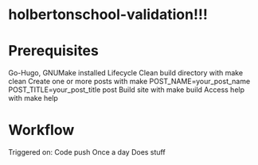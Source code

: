 # holbertonschool-validation!!!

# Prerequisites
Go-Hugo, GNUMake installed
Lifecycle
Clean build directory with make clean
Create one or more posts with make POST_NAME=your_post_name POST_TITLE=your_post_title post
Build site with make build
Access help with make help

# Workflow
Triggered on:
Code push
Once a day
Does stuff
